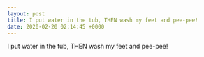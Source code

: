 ```yaml
---
layout: post
title: I put water in the tub, THEN wash my feet and pee-pee!
date: 2020-02-20 02:14:45 +0000
---
```


I put water in the tub, THEN wash my feet and pee-pee!

